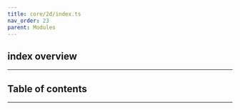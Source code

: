 ```yaml
---
title: core/2d/index.ts
nav_order: 23
parent: Modules
---
```


## index overview

---

<h2 class="text-delta">Table of contents</h2>

---
